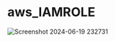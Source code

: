 # aws_IAMROLE
![Screenshot 2024-06-19 232731](https://github.com/atharva-sangale/aws_IAMROLE/assets/172970923/6b623ed0-06ea-413d-82a5-af999b772b67)
